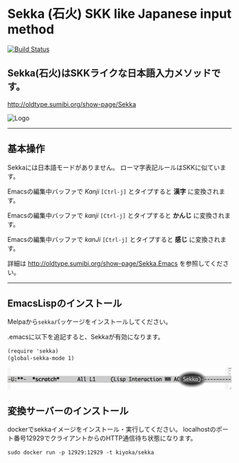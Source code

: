 # Sekka (石火) SKK like Japanese input method
 [![Build Status](https://travis-ci.org/kiyoka/sekka.svg?branch=master)](https://travis-ci.org/kiyoka/sekka)


## Sekka(石火)はSKKライクな日本語入力メソッドです。
 <http://oldtype.sumibi.org/show-page/Sekka>

![Logo]( https://dl.dropboxusercontent.com/u/3870066/blog/iStock_000016378483XTiny.jpg )

----

## 基本操作

Sekkaには日本語モードがありません。
ローマ字表記ルールはSKKに似ています。

   Emacsの編集中バッファで _Kanji_ `[Ctrl-j]` とタイプすると **漢字** に変換されます。
   
   Emacsの編集中バッファで _kanji_ `[Ctrl-j]` とタイプすると **かんじ** に変換されます。
   
   Emacsの編集中バッファで _kanJi_ `[Ctrl-j]` とタイプすると **感じ** に変換されます。

詳細は <http://oldtype.sumibi.org/show-page/Sekka.Emacs> を参照してください。

----

## EmacsLispのインストール

Melpaから`sekka`パッケージをインストールしてください。

.emacsに以下を追記すると、Sekkaが有効になります。

    (require 'sekka)
    (global-sekka-mode 1)

![enabled]( ./doc/img/sekka.modeline.png )

## 変換サーバーのインストール

dockerでsekkaイメージをインストール・実行してください。
localhostのポート番号12929でクライアントからのHTTP通信待ち状態になります。

    sudo docker run -p 12929:12929 -t kiyoka/sekka

